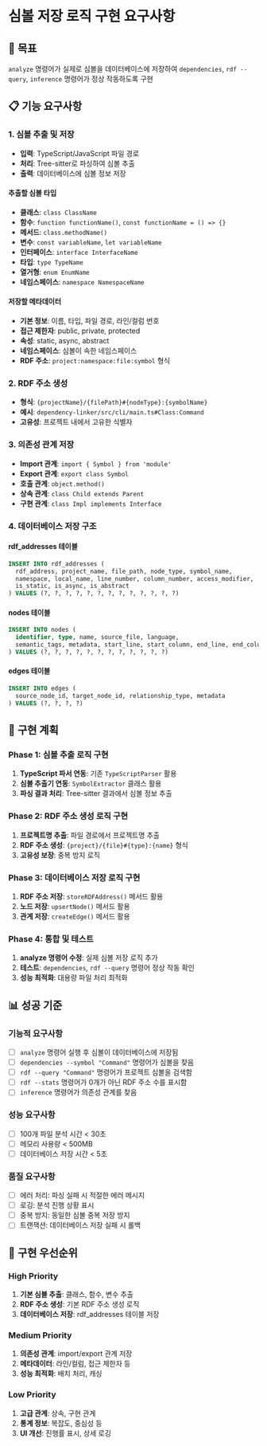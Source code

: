 # 심볼 저장 로직 구현 요구사항

## 🎯 목표
`analyze` 명령어가 실제로 심볼을 데이터베이스에 저장하여 `dependencies`, `rdf --query`, `inference` 명령어가 정상 작동하도록 구현

## 📋 기능 요구사항

### 1. 심볼 추출 및 저장
- **입력**: TypeScript/JavaScript 파일 경로
- **처리**: Tree-sitter로 파싱하여 심볼 추출
- **출력**: 데이터베이스에 심볼 정보 저장

#### 추출할 심볼 타입
- **클래스**: `class ClassName`
- **함수**: `function functionName()`, `const functionName = () => {}`
- **메서드**: `class.methodName()`
- **변수**: `const variableName`, `let variableName`
- **인터페이스**: `interface InterfaceName`
- **타입**: `type TypeName`
- **열거형**: `enum EnumName`
- **네임스페이스**: `namespace NamespaceName`

#### 저장할 메타데이터
- **기본 정보**: 이름, 타입, 파일 경로, 라인/컬럼 번호
- **접근 제한자**: public, private, protected
- **속성**: static, async, abstract
- **네임스페이스**: 심볼이 속한 네임스페이스
- **RDF 주소**: `project:namespace:file:symbol` 형식

### 2. RDF 주소 생성
- **형식**: `{projectName}/{filePath}#{nodeType}:{symbolName}`
- **예시**: `dependency-linker/src/cli/main.ts#Class:Command`
- **고유성**: 프로젝트 내에서 고유한 식별자

### 3. 의존성 관계 저장
- **Import 관계**: `import { Symbol } from 'module'`
- **Export 관계**: `export class Symbol`
- **호출 관계**: `object.method()`
- **상속 관계**: `class Child extends Parent`
- **구현 관계**: `class Impl implements Interface`

### 4. 데이터베이스 저장 구조

#### rdf_addresses 테이블
```sql
INSERT INTO rdf_addresses (
  rdf_address, project_name, file_path, node_type, symbol_name,
  namespace, local_name, line_number, column_number, access_modifier,
  is_static, is_async, is_abstract
) VALUES (?, ?, ?, ?, ?, ?, ?, ?, ?, ?, ?, ?, ?)
```

#### nodes 테이블
```sql
INSERT INTO nodes (
  identifier, type, name, source_file, language,
  semantic_tags, metadata, start_line, start_column, end_line, end_column
) VALUES (?, ?, ?, ?, ?, ?, ?, ?, ?, ?, ?, ?)
```

#### edges 테이블
```sql
INSERT INTO edges (
  source_node_id, target_node_id, relationship_type, metadata
) VALUES (?, ?, ?, ?)
```

## 🔧 구현 계획

### Phase 1: 심볼 추출 로직 구현
1. **TypeScript 파서 연동**: 기존 `TypeScriptParser` 활용
2. **심볼 추출기 연동**: `SymbolExtractor` 클래스 활용
3. **파싱 결과 처리**: Tree-sitter 결과에서 심볼 정보 추출

### Phase 2: RDF 주소 생성 로직 구현
1. **프로젝트명 추출**: 파일 경로에서 프로젝트명 추출
2. **RDF 주소 생성**: `{project}/{file}#{type}:{name}` 형식
3. **고유성 보장**: 중복 방지 로직

### Phase 3: 데이터베이스 저장 로직 구현
1. **RDF 주소 저장**: `storeRDFAddress()` 메서드 활용
2. **노드 저장**: `upsertNode()` 메서드 활용
3. **관계 저장**: `createEdge()` 메서드 활용

### Phase 4: 통합 및 테스트
1. **analyze 명령어 수정**: 실제 심볼 저장 로직 추가
2. **테스트**: `dependencies`, `rdf --query` 명령어 정상 작동 확인
3. **성능 최적화**: 대용량 파일 처리 최적화

## 📊 성공 기준

### 기능적 요구사항
- [ ] `analyze` 명령어 실행 후 심볼이 데이터베이스에 저장됨
- [ ] `dependencies --symbol "Command"` 명령어가 심볼을 찾음
- [ ] `rdf --query "Command"` 명령어가 프로젝트 심볼을 검색함
- [ ] `rdf --stats` 명령어가 0개가 아닌 RDF 주소 수를 표시함
- [ ] `inference` 명령어가 의존성 관계를 찾음

### 성능 요구사항
- [ ] 100개 파일 분석 시간 < 30초
- [ ] 메모리 사용량 < 500MB
- [ ] 데이터베이스 저장 시간 < 5초

### 품질 요구사항
- [ ] 에러 처리: 파싱 실패 시 적절한 에러 메시지
- [ ] 로깅: 분석 진행 상황 표시
- [ ] 중복 방지: 동일한 심볼 중복 저장 방지
- [ ] 트랜잭션: 데이터베이스 저장 실패 시 롤백

## 🚀 구현 우선순위

### High Priority
1. **기본 심볼 추출**: 클래스, 함수, 변수 추출
2. **RDF 주소 생성**: 기본 RDF 주소 생성 로직
3. **데이터베이스 저장**: rdf_addresses 테이블 저장

### Medium Priority
1. **의존성 관계**: import/export 관계 저장
2. **메타데이터**: 라인/컬럼, 접근 제한자 등
3. **성능 최적화**: 배치 처리, 캐싱

### Low Priority
1. **고급 관계**: 상속, 구현 관계
2. **통계 정보**: 복잡도, 중심성 등
3. **UI 개선**: 진행률 표시, 상세 로깅
